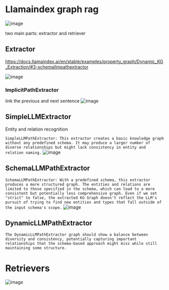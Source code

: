 # Llamaindex graph rag
![image](https://github.com/user-attachments/assets/1890bb28-6374-4b01-a9df-8f32fb812877)

two main parts: extractor and retriever

## Extractor
https://docs.llamaindex.ai/en/stable/examples/property_graph/Dynamic_KG_Extraction/#3-schemallmpathextractor

![image](https://github.com/user-attachments/assets/6e0e0eac-0084-4194-a25f-b924a13105f6)

### ImplicitPathExtractor
link the previous and next sentence
![image](https://github.com/user-attachments/assets/d1100701-8100-4b48-8630-ea9439bb8569)


## SimpleLLMExtractor
Entity and relation recognition

```SimpleLLMPathExtractor: This extractor creates a basic knowledge graph without any predefined schema. It may produce a larger number of diverse relationships but might lack consistency in entity and relation naming.```
![image](https://github.com/user-attachments/assets/01c542e2-a034-4487-ae62-7177d64d2153)

## SchemaLLMPathExtractor
```SchemaLLMPathExtractor: With a predefined schema, this extractor produces a more structured graph. The entities and relations are limited to those specified in the schema, which can lead to a more consistent but potentially less comprehensive graph. Even if we set "strict" to false, the extracted KG Graph doesn't reflect the LLM's pursuit of trying to find new entities and types that fall outside of the input schema's scope.```
![image](https://github.com/user-attachments/assets/75fb2f03-a792-43ae-9f34-86627d7eb2d9)

## DynamicLLMPathExtractor
```The DynamicLLMPathExtractor graph should show a balance between diversity and consistency, potentially capturing important relationships that the schema-based approach might miss while still maintaining some structure.```

# Retrievers
![image](https://github.com/user-attachments/assets/0ab25e33-bac7-401d-b66b-1e9aef540cea)
